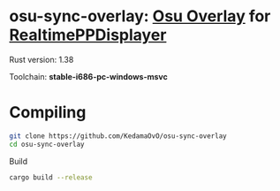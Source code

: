 # osu-sync-overlay: [Osu Overlay](https://github.com/OsuSync/IngameOverlay) for [RealtimePPDisplayer](https://github.com/OsuSync/RealTimePPDisplayer)
Rust version: 1.38

Toolchain: **stable-i686-pc-windows-msvc**

# Compiling
```bash
git clone https://github.com/KedamaOvO/osu-sync-overlay
cd osu-sync-overlay
```
Build
```bash
cargo build --release
```
